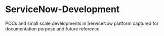 # ServiceNow-Development
POCs and small scale developments in ServiceNow platform captured for documentation purpose and future reference

